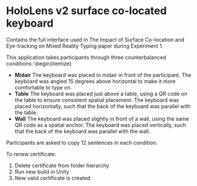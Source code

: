 # HoloLens v2 surface co-located keyboard
Contains the full interface used in The Impact of Surface Co-location and Eye-tracking on Mixed Reality Typing paper during Experiment 1.

This application takes participants through three counterbalanced conditions:
\begin{itemize}
- **Midair** The keyboard was placed in midair in front of the participant. The keyboard was angled 15 degrees above horizontal to make it more comfortable to type on.
- **Table** The keyboard was placed just above a table, using a QR code on the table to ensure consistent spatial placement. The keyboard was placed horizontally, such that the back of the keyboard was parallel with the table.
- **Wall** The keyboard was placed slightly in front of a wall, using the same QR code as a spatial anchor. The keyboard was placed vertically, such that the back of the keyboard was parallel with the wall.

Participants are asked to copy 12 sentences in each condition.

To renew certificate:
1. Delete certificate from folder hierarchy
2. Run new build in Unity
3. New valid certificate is created
